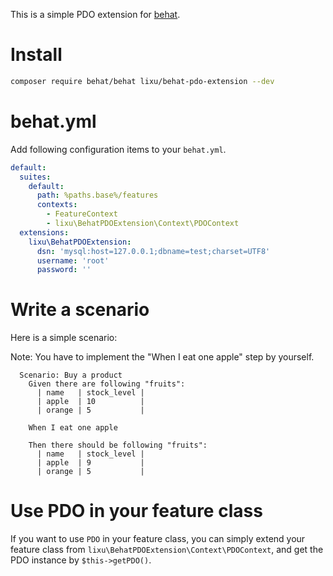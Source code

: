 This is a simple PDO extension for [behat](http://behat.org).

# Install

``` bash
composer require behat/behat lixu/behat-pdo-extension --dev
```

# behat.yml

Add following configuration items to your ```behat.yml```.

``` yml
default:
  suites:
    default:
      path: %paths.base%/features
      contexts: 
        - FeatureContext
        - lixu\BehatPDOExtension\Context\PDOContext
  extensions:
    lixu\BehatPDOExtension:
      dsn: 'mysql:host=127.0.0.1;dbname=test;charset=UTF8'
      username: 'root'
      password: ''
```

# Write a scenario

Here is a simple scenario:

Note: You have to implement the "When I eat one apple" step by yourself.

```
  Scenario: Buy a product
    Given there are following "fruits":
      | name   | stock_level |
      | apple  | 10          |
      | orange | 5           |

    When I eat one apple

    Then there should be following "fruits":
      | name   | stock_level |
      | apple  | 9           |
      | orange | 5           |
```

# Use PDO in your feature class

If you want to use ```PDO``` in your feature class, you can simply extend your feature class from ```lixu\BehatPDOExtension\Context\PDOContext```, and get the PDO instance by ```$this->getPDO()```.
